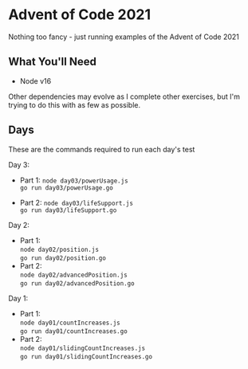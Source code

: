 # Advent of Code 2021

Nothing too fancy - just running examples of the Advent of Code 2021

## What You'll Need

- Node v16

Other dependencies may evolve as I complete other exercises, but I'm trying to do this with as few as possible.

## Days

These are the commands required to run each day's test

Day 3:

- Part 1:
  `node day03/powerUsage.js`  
  `go run day03/powerUsage.go`

- Part 2:
  `node day03/lifeSupport.js`  
  `go run day03/lifeSupport.go`

Day 2:

- Part 1:  
  `node day02/position.js`  
  `go run day02/position.go`
- Part 2:  
  `node day02/advancedPosition.js`  
  `go run day02/advancedPosition.go`

Day 1:

- Part 1:  
  `node day01/countIncreases.js`  
  `go run day01/countIncreases.go`
- Part 2:  
  `node day01/slidingCountIncreases.js`  
  `go run day01/slidingCountIncreases.go`
